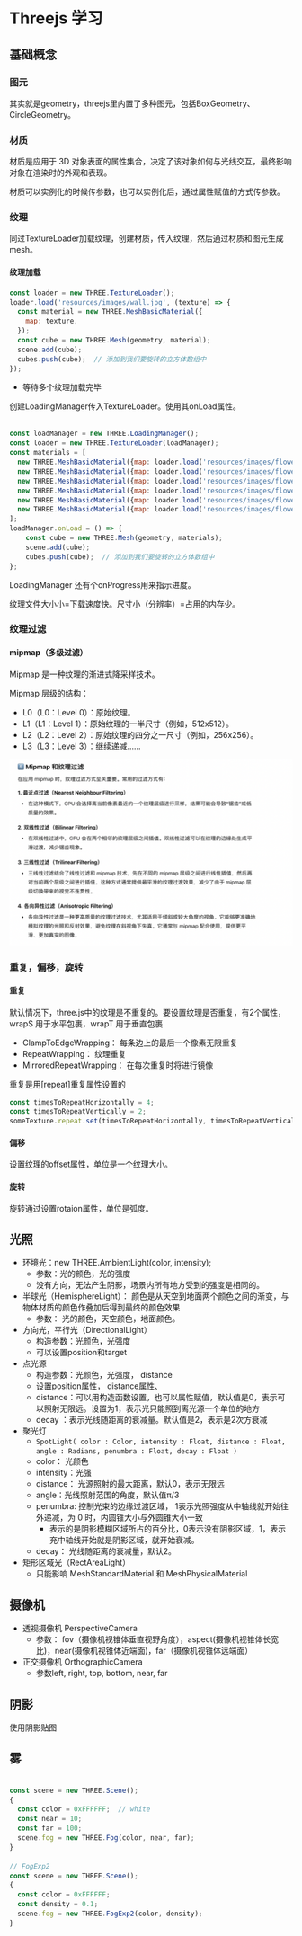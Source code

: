 # Threejs 学习

## 基础概念

### 图元

其实就是geometry，threejs里内置了多种图元，包括BoxGeometry、CircleGeometry。

### 材质
材质是应用于 3D 对象表面的属性集合，决定了该对象如何与光线交互，最终影响对象在渲染时的外观和表现。

材质可以实例化的时候传参数，也可以实例化后，通过属性赋值的方式传参数。

### 纹理

同过TextureLoader加载纹理，创建材质，传入纹理，然后通过材质和图元生成mesh。

#### 纹理加载
```js
const loader = new THREE.TextureLoader();
loader.load('resources/images/wall.jpg', (texture) => {
  const material = new THREE.MeshBasicMaterial({
    map: texture,
  });
  const cube = new THREE.Mesh(geometry, material);
  scene.add(cube);
  cubes.push(cube);  // 添加到我们要旋转的立方体数组中
});
```

- 等待多个纹理加载完毕

创建LoadingManager传入TextureLoader。使用其onLoad属性。

```js

const loadManager = new THREE.LoadingManager();
const loader = new THREE.TextureLoader(loadManager);
const materials = [
  new THREE.MeshBasicMaterial({map: loader.load('resources/images/flower-1.jpg')}),
  new THREE.MeshBasicMaterial({map: loader.load('resources/images/flower-2.jpg')}),
  new THREE.MeshBasicMaterial({map: loader.load('resources/images/flower-3.jpg')}),
  new THREE.MeshBasicMaterial({map: loader.load('resources/images/flower-4.jpg')}),
  new THREE.MeshBasicMaterial({map: loader.load('resources/images/flower-5.jpg')}),
  new THREE.MeshBasicMaterial({map: loader.load('resources/images/flower-6.jpg')}),
];
loadManager.onLoad = () => {
    const cube = new THREE.Mesh(geometry, materials);
    scene.add(cube);
    cubes.push(cube);  // 添加到我们要旋转的立方体数组中
};

```

LoadingManager 还有个onProgress用来指示进度。

纹理文件大小小=下载速度快。尺寸小（分辨率）=占用的内存少。

### 纹理过滤

#### mipmap（多级过滤）
Mipmap 是一种纹理的渐进式降采样技术。

Mipmap 层级的结构：
- L0（L0：Level 0）：原始纹理。
- L1（L1：Level 1）：原始纹理的一半尺寸（例如，512x512）。
- L2（L2：Level 2）：原始纹理的四分之一尺寸（例如，256x256）。
- L3（L3：Level 3）：继续递减……

![img.png](img.png)

### 重复，偏移，旋转

#### 重复

默认情况下，three.js中的纹理是不重复的。要设置纹理是否重复，有2个属性，wrapS 用于水平包裹，wrapT 用于垂直包裹
- ClampToEdgeWrapping： 每条边上的最后一个像素无限重复
- RepeatWrapping： 纹理重复
- MirroredRepeatWrapping： 在每次重复时将进行镜像

重复是用[repeat]重复属性设置的
```js
const timesToRepeatHorizontally = 4;
const timesToRepeatVertically = 2;
someTexture.repeat.set(timesToRepeatHorizontally, timesToRepeatVertically);
```

#### 偏移

设置纹理的offset属性，单位是一个纹理大小。

#### 旋转

旋转通过设置rotaion属性，单位是弧度。

## 光照

- 环境光：new THREE.AmbientLight(color, intensity);
  - 参数：光的颜色，光的强度
  - 没有方向，无法产生阴影，场景内所有地方受到的强度是相同的。
- 半球光（HemisphereLight）： 颜色是从天空到地面两个颜色之间的渐变，与物体材质的颜色作叠加后得到最终的颜色效果
  - 参数： 光的颜色，天空颜色，地面颜色。
- 方向光，平行光（DirectionalLight）
  - 构造参数：光颜色，光强度
  - 可以设置position和target
- 点光源
  - 构造参数：光颜色，光强度， distance
  - 设置position属性， distance属性、
  - distance：可以用构造函数设置，也可以属性赋值，默认值是0，表示可以照射无限远。设置为1，表示光只能照到离光源一个单位的地方
  - decay ：表示光线随距离的衰减量。默认值是2，表示是2次方衰减
- 聚光灯
  - `SpotLight( color : Color, intensity : Float, distance : Float, angle : Radians, penumbra : Float, decay : Float )`
  - color： 光颜色
  - intensity：光强
  - distance： 光源照射的最大距离，默认0，表示无限远
  - angle：光线照射范围的角度，默认值π/3
  - penumbra: 控制光束的边缘过渡区域， 1表示光照强度从中轴线就开始往外递减，为 0 时，内圆锥大小与外圆锥大小一致
    - 表示的是阴影模糊区域所占的百分比，0表示没有阴影区域，1，表示充中轴线开始就是阴影区域，就开始衰减。
  - decay： 光线随距离的衰减量，默认2。
- 矩形区域光（RectAreaLight）
  - 只能影响 MeshStandardMaterial 和 MeshPhysicalMaterial

## 摄像机
- 透视摄像机 PerspectiveCamera
  - 参数： fov（摄像机视锥体垂直视野角度），aspect(摄像机视锥体长宽比)，near(摄像机视锥体近端面)，far（摄像机视锥体远端面）
- 正交摄像机 OrthographicCamera
  - 参数left, right, top, bottom, near, far

## 阴影

使用阴影贴图

## 雾
```js

const scene = new THREE.Scene();
{
  const color = 0xFFFFFF;  // white
  const near = 10;
  const far = 100;
  scene.fog = new THREE.Fog(color, near, far);
}

// FogExp2
const scene = new THREE.Scene();
{
  const color = 0xFFFFFF;
  const density = 0.1;
  scene.fog = new THREE.FogExp2(color, density);
}

```










